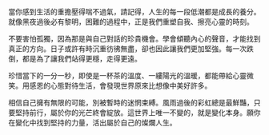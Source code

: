 當你感到生活的重擔壓得喘不過氣，請記得，人生的每一段低潮都是成長的養分。就像黑夜過後必有黎明，困難的過程中，正是我們重塑自我、擦亮心靈的時刻。

不要害怕孤獨，因為那是與自己對話的珍貴機會。學會傾聽內心的聲音，才能找到真正的方向。日子或許有時沉重彷彿無盡，卻也因此讓我們更加堅強。每一次跌倒，都是為了讓我們站得更穩，走得更遠。

珍惜當下的一分一秒，即使是一杯茶的溫度、一縷陽光的溫暖，都能帶給心靈微笑。用感恩的心態對待生活，會發現世界原來比想像中美好許多。

相信自己擁有無限的可能，別被暫時的迷惘束縛。風雨過後的彩虹總是最鮮豔，只要堅持前行，屬於你的光芒終會綻放。這世界上唯一不變的，就是變化本身。願你在變化中找到堅持的力量，活出屬於自己的燦爛人生。